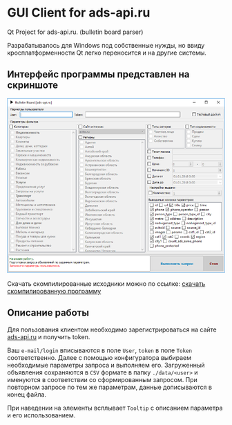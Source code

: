 # GUI Client for ads-api.ru
Qt Project for ads-api.ru. (bulletin board parser)

Разрабатывалось для Windows под собственные нужды, но ввиду кросплатформенности Qt легко переносится и на другие системы.

## Интерфейс программы представлен на скриншоте
![alt text](https://github.com/IMelker/GUI-Client-for-ads-api.ru/blob/master/interface.png?raw=true)

Скачать скомпилированные исходники можно по ссылке: [скачать скомпилированную программу](https://yadi.sk/d/gBRA1FEi3W4M9f)

## Описание работы
Для пользования клиентом необходимо зарегистрироваться на сайте [ads-api.ru](http://ads-api.ru/) и получить token.

Ваш `e-mail/login` вписываются в поле `User`, `token` в поле `Token` соответственно.
Далее с помощью конфигуратора выбираем необходимые параметры запроса и выполняем его. Загруженный объявления сохраняются в `CSV` формате в папку `./data/<user>` и именуются в соответствии со сформированным запросом. При повторном запросе по тем же параметрам, данные дописываются в конец файла.

При наведении на элементы всплывает `Tooltip` с описанием параметра и его использованием.
